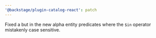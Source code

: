 ```yaml
---
'@backstage/plugin-catalog-react': patch
---
```


Fixed a but in the new alpha entity predicates where the `$in` operator mistakenly case sensitive.
